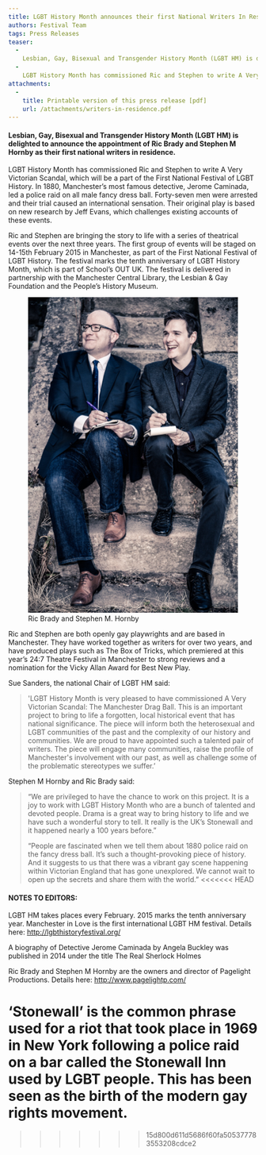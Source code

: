 ```yaml
---
title: LGBT History Month announces their first National Writers In Residence
authors: Festival Team
tags: Press Releases
teaser:
  -
    Lesbian, Gay, Bisexual and Transgender History Month (LGBT HM) is delighted to announce the appointment of Ric Brady and Stephen M Hornby as their first national writers in residence.
  -
    LGBT History Month has commissioned Ric and Stephen to write A Very Victorian Scandal, which will be a part of the First National Festival of LGBT History. In 1880, Manchester’s most famous detective, Jerome Caminada, led a police raid on all male fancy dress ball. Forty-seven men were arrested and their trial caused an international sensation. Their original play is based on new research by Jeff Evans, which challenges existing accounts of these events.
attachments: 
  -
    title: Printable version of this press release [pdf]
    url: /attachments/writers-in-residence.pdf
--- 
```

#### Lesbian, Gay, Bisexual and Transgender History Month (LGBT HM) is delighted to announce the appointment of Ric Brady and Stephen M Hornby as their first national writers in residence.


LGBT History Month has commissioned Ric and Stephen to write A Very Victorian Scandal, which will be a part of the First National Festival of LGBT History. In 1880, Manchester’s most famous detective, Jerome Caminada, led a police raid on all male fancy dress ball. Forty-seven men were arrested and their trial caused an international sensation. Their original play is based on new research by Jeff Evans, which challenges existing accounts of these events.

Ric and Stephen are bringing the story to life with a series of theatrical events over the next three years. The first group of events will be staged on 14-15th February 2015 in Manchester, as part of the First National Festival of LGBT History. The festival marks the tenth anniversary of LGBT History Month, which is part of School’s OUT UK. The festival is delivered in partnership with the Manchester Central Library, the Lesbian & Gay Foundation and the People’s History Museum.

<figure>
    <img src="/images/blog/lgbt-hm-writers-in-residence/PagelightProductions-427x640.png" alt="Ric Brady and Stephen M. Hornby">
    <figcaption>Ric Brady and Stephen M. Hornby</figcaption>
</figure>

Ric and Stephen are both openly gay playwrights and are based in Manchester. They have worked together as writers for over two years, and have produced plays such as The Box of Tricks, which premiered at this year’s 24:7 Theatre Festival in Manchester to strong reviews and a nomination for the Vicky Allan Award for Best New Play.

Sue Sanders, the national Chair of LGBT HM said: 

> 'LGBT History Month is very pleased to have commissioned A Very Victorian Scandal: The Manchester Drag Ball. This is an important project to bring to life a forgotten, local historical event that has national significance.  The piece will inform both the heterosexual and LGBT communities of the past and the complexity of our history and communities.  We are proud to have appointed such a talented pair of writers. The piece will engage many communities, raise the profile of Manchester's involvement with our past, as well as challenge some of the problematic stereotypes we suffer.’  

Stephen M Hornby and Ric Brady said:

> “We are privileged to have the chance to work on this project. It is a joy to work with LGBT History Month who are a bunch of talented and devoted people. Drama is a great way to bring history to life and we have such a wonderful story to tell. It really is the UK’s Stonewall and it happened nearly a 100 years before.”
> 
> “People are fascinated when we tell them about 1880 police raid on the fancy dress ball. It’s such a thought-provoking piece of history.  And it suggests to us that there was a vibrant gay scene happening within Victorian England that has gone unexplored. We cannot wait to open up the secrets and share them with the world.”
<<<<<<< HEAD

#### NOTES TO EDITORS:

LGBT HM takes places every February. 2015 marks the tenth anniversary year.
Manchester in Love is the first international LGBT HM festival.  Details here: http://lgbthistoryfestival.org/

A biography of Detective Jerome Caminada by Angela Buckley was published in 2014 under the title The Real Sherlock Holmes

Ric Brady and Stephen M Hornby are the owners and director of Pagelight Productions. Details here: http://www.pagelightp.com/

‘Stonewall’ is the common phrase used for a riot that took place in 1969 in New York following a police raid on a bar called the Stonewall Inn used by LGBT people.  This has been seen as the birth of the modern gay rights movement.
=======
>>>>>>> 15d800d611d5686f60fa505377783553208cdce2
